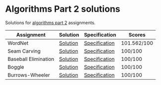 # Algorithms Part 2 solutions
Solutions for [algorithms part 2](https://www.coursera.org/course/algs4partI) assignments.

Assignment | Solution | Specification | Scores
--- | --- | --- | ---
WordNet | [Solution](week1) | [Specification](http://coursera.cs.princeton.edu/algs4/assignments/wordnet.html) | 101.562/100
Seam Carving | [Solution](week2) | [Specification](http://coursera.cs.princeton.edu/algs4/assignments/seamCarving.html) | 100/100
Baseball Elimination | [Solution](week3) | [Specification](http://coursera.cs.princeton.edu/algs4/assignments/baseball.html) | 100/100
Boggle | [Solution](week4) | [Specification](http://coursera.cs.princeton.edu/algs4/assignments/boggle.html) | 100/100
Burrows-Wheeler | [Solution](week5) | [Specification](http://coursera.cs.princeton.edu/algs4/assignments/burrows.html) | 100/100